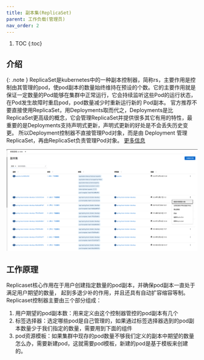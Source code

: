 ```yaml
---
title: 副本集(ReplicaSet)
parent: 工作负载(管理员)
nav_order: 2
---
```


1. TOC
{:toc}

## 介绍

{: .note }
ReplicaSet是kubernetes中的一种副本控制器，简称rs，主要作用是控制由其管理的pod，使pod副本的数量始终维持在预设的个数。它的主要作用就是保证一定数量的Pod能够在集群中正常运行，它会持续监听这些Pod的运行状态，在Pod发生故障时重启pod，pod数量减少时重新运行新的 Pod副本。
官方推荐不要直接使用ReplicaSet，用Deployments取而代之，Deployments是比ReplicaSet更高级的概念，它会管理ReplicaSet并提供很多其它有用的特性，最重要的是Deployments支持声明式更新，声明式更新的好处是不会丢失历史变更。
所以Deployment控制器不直接管理Pod对象，而是由 Deployment 管理ReplicaSet，再由ReplicaSet负责管理Pod对象。
[更多信息](https://kubernetes.io/zh-cn/docs/concepts/workloads/controllers/replicaset/)

![](imgs/replicasets.png)

## 工作原理
Replicaset核心作用在于用户创建指定数量的pod副本，并确保pod副本一直处于满足用户期望的数量， 起到多退少补的作用，并且还具有自动扩容缩容等制。
Replicaset控制器主要由三个部分组成：
1. 用户期望的pod副本数：用来定义由这个控制器管控的pod副本有几个 
2. 标签选择器：选定哪些pod是自己管理的，如果通过标签选择器选到的pod副本数量少于我们指定的数量，需要用到下面的组件 
3. pod资源模板：如果集群中现存的pod数量不够我们定义的副本中期望的数量怎么办，需要新建pod，这就需要pod模板，新建的pod是基于模板来创建的。




